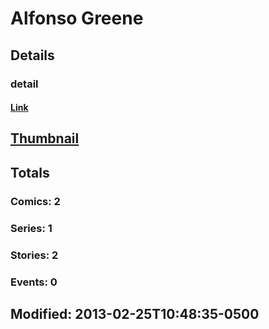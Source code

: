 # Alfonso  Greene 
## Details
### detail
#### [Link](http://marvel.com/comics/creators/1684/alfonso_greene?utm_campaign=apiRef&utm_source=225578a89fc76f3d20fbffda5d17a88d)
## [Thumbnail](http://i.annihil.us/u/prod/marvel/i/mg/b/40/image_not_available.jpg)
## Totals
### Comics: 2
### Series: 1
### Stories: 2
### Events: 0
## Modified: 2013-02-25T10:48:35-0500